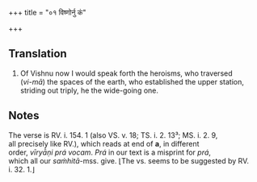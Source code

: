 +++
title = "०१ विष्णोर्नु कं"

+++
## Translation
1. Of Vishnu now I would speak forth the heroisms, who traversed  
(*vi-mā*) the spaces of the earth, who established the upper station,  
striding out triply, he the wide-going one.

## Notes
The verse is RV. i. 154. 1 (also VS. v. 18; TS. i. 2. 13³; MS. i. 2. 9,  
all precisely like RV.), which reads at end of **a**, in different  
order, *vīryā̀ṇi prá vocam*. *Prá* in our text is a misprint for *prá*,  
which all our *saṁhitā*-mss. give. ⌊The vs. seems to be suggested by RV.  
i. 32. 1.⌋
